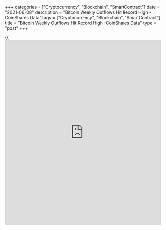+++
categories = ["Cryptocurrency", "Blockchain", "SmartContract"]
date = "2021-06-08"
description = "Bitcoin Weekly Outflows Hit Record High -CoinShares Data"
tags = ["Cryptocurrency", "Blockchain", "SmartContract"]
title = "Bitcoin Weekly Outflows Hit Record High -CoinShares Data"
type = "post"
+++

{{<iframe id="large-banner" src="https://www.bounty.group/#slide=19.0" width="100%" height="600" scrolling="no" style="border: 0px solid rgb(216, 221, 230); border-radius: 3px;">}}

NEW YORK, June 7 (Reuters) - Bitcoin funds and products posted record
outflows last week as [investor](https://www.fintechee.com/tutorial-for-forex-trading/investor-mode/)s continued to cast a cautious eye on the
world’s largest cryptocurrency, which has seen its upward momentum stall
in the last few months, according to digital currency manager CoinShares
data released on Monday.

Bitcoin outflows hit $141 million in the week ending June 4,
representing 8.3% of the net inflows seen this year. For the year so
far, [bitcoin](https://www.letsplayfx.com/blog/forex-for-bitcoin/) still showed net inflows of $4.2 billion.

The cryptocurrency sector overall suffered outflows of $94.2 million
last week, the data showed.

James Butterfill, investment strategist at CoinShares, believes that
despite the outflows last week, there seems to be “an early turn in
sentiment since May, where most product providers were seeing net
outflows and sentiment was broadly negative.”

Bitcoin was last down 0.6% at $35,591. For the month of May, [bitcoin](https://www.letsplayfx.com/blog/forex-for-bitcoin/)
dropped 35.4%. So far in June, [bitcoin](https://www.letsplayfx.com/blog/forex-for-bitcoin/) was down a modest 4.8%.

That said, ether, the token used for the Ethereum [blockchain](https://www.letsplayfx.com/blog/trade-forex-with-bitcoin/), continued
to see inflows, with $33 million this week. So far this year, inflows
into ether products and funds totaled $1 billion.

XRP saw total inflows of $7 million, the largest since April, while both
Cardano and multi-asset products posted inflows of $4.5 million and $2.7
million respectively.

Digital asset product weekly trading volume on [bitcoin](https://www.letsplayfx.com/blog/forex-for-bitcoin/) has fallen 62%
compared with last month, CoinShares data showed.

Blockchain data provider Glassnode also affirmed [bitcoin](https://www.letsplayfx.com/blog/forex-for-bitcoin/)’s slowdown.

> “The growth in on-chain demand has slowed markedly, with a number of
on-chain metrics showing significant pull-backs,” Glassnode said.

During the recent sell-off, the [bitcoin](https://www.letsplayfx.com/blog/forex-for-bitcoin/) network experienced a reduction
in active addresses, down 18% from the recent highs to around 940,000,
Glassnode said. This fall though was roughly half the reduction seen in
2017, suggesting that while activity has slowed, more demand exists than
after the previous cycle’s macro top.

Data also showed that Grayscale remains the largest digital currency
manager at $30.3 billion, but that was down from $33.6 billion, the
previous week.

CoinShares, the second-biggest and largest European digital asset
manager, oversaw nearly $4 billion on assets, little changed from last
week.

_(Reporting by Gertrude Chavez-Dreyfuss; Editing by Marguerita Choy)_
